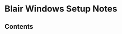 # Blair Windows Setup Notes

<!-- This file is automatically generated, do not edit here! Edit in `docs/` Markdown files instead. -->

## Contents


